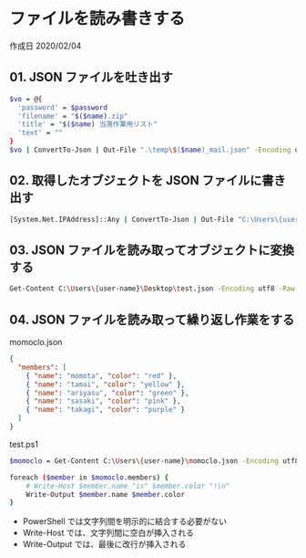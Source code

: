 # ファイルを読み書きする

作成日 2020/02/04

## 01. JSON ファイルを吐き出す

```bash
$vo = @{
  'password' = $password
  'filename' = "$($name).zip"
  'title' = "$($name) 当落作業用リスト"
  'text' = ""
}
$vo | ConvertTo-Json | Out-File ".\temp\$($name)_mail.json" -Encoding utf8
```

## 02. 取得したオブジェクトを JSON ファイルに書き出す

```bash
[System.Net.IPAddress]::Any | ConvertTo-Json | Out-File "C:\Users\{user-name}\Desktop\test.json" -Encoding utf8
```

## 03. JSON ファイルを読み取ってオブジェクトに変換する

```bash
Get-Content C:\Users\{user-name}\Desktop\test.json -Encoding utf8 -Raw | ConvertFrom-Json
```

## 04. JSON ファイルを読み取って繰り返し作業をする

momoclo.json

```json
{
  "members": [
    { "name": "momota", "color": "red" },
    { "name": "tamai", "color": "yellow" },
    { "name": "ariyasu", "color": "green" },
    { "name": "sasaki", "color": "pink" },
    { "name": "takagi", "color": "purple" }
  ]
}
```

test.ps1

```bash
$momoclo = Get-Content C:\Users\{user-name}\momoclo.json -Encoding utf8 -Raw | ConvertFrom-Json

foreach ($member in $momoclo.members) {
    # Write-Host $member.name "is" $member.color "!\n"
    Write-Output $member.name $member.color
}
```

- PowerShell では文字列間を明示的に結合する必要がない
- Write-Host では、文字列間に空白が挿入される
- Write-Output では、最後に改行が挿入される
